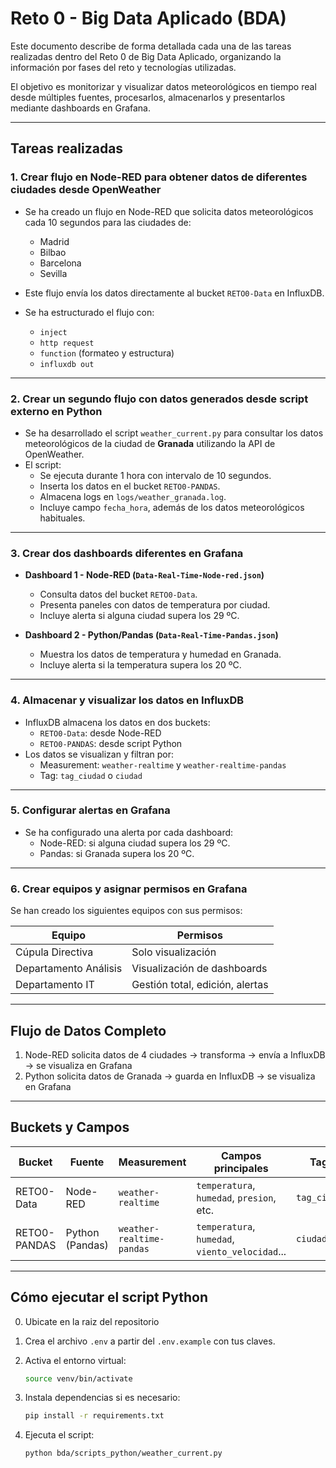 # Reto 0 - Big Data Aplicado (BDA)

Este documento describe de forma detallada cada una de las tareas realizadas dentro del Reto 0 de Big Data Aplicado, organizando la información por fases del reto y tecnologías utilizadas. 

El objetivo es monitorizar y visualizar datos meteorológicos en tiempo real desde múltiples fuentes, procesarlos, almacenarlos y presentarlos mediante dashboards en Grafana.

---

## Tareas realizadas 

### 1. Crear flujo en Node-RED para obtener datos de diferentes ciudades desde OpenWeather

- Se ha creado un flujo en Node-RED que solicita datos meteorológicos cada 10 segundos para las ciudades de:
  - Madrid
  - Bilbao
  - Barcelona
  - Sevilla

- Este flujo envía los datos directamente al bucket `RETO0-Data` en InfluxDB.
- Se ha estructurado el flujo con:
  - `inject`
  - `http request`
  - `function` (formateo y estructura)
  - `influxdb out`

---

### 2. Crear un segundo flujo con datos generados desde script externo en Python

- Se ha desarrollado el script `weather_current.py` para consultar los datos meteorológicos de la ciudad de **Granada** utilizando la API de OpenWeather.
- El script:
  - Se ejecuta durante 1 hora con intervalo de 10 segundos.
  - Inserta los datos en el bucket `RETO0-PANDAS`.
  - Almacena logs en `logs/weather_granada.log`.
  - Incluye campo `fecha_hora`, además de los datos meteorológicos habituales.

---

### 3. Crear dos dashboards diferentes en Grafana

- **Dashboard 1 - Node-RED (`Data-Real-Time-Node-red.json`)**
  - Consulta datos del bucket `RETO0-Data`.
  - Presenta paneles con datos de temperatura por ciudad.
  - Incluye alerta si alguna ciudad supera los 29 ºC.

- **Dashboard 2 - Python/Pandas (`Data-Real-Time-Pandas.json`)**
  - Muestra los datos de temperatura y humedad en Granada.
  - Incluye alerta si la temperatura supera los 20 ºC.

---

### 4. Almacenar y visualizar los datos en InfluxDB

- InfluxDB almacena los datos en dos buckets:
  - `RETO0-Data`: desde Node-RED
  - `RETO0-PANDAS`: desde script Python
- Los datos se visualizan y filtran por:
  - Measurement: `weather-realtime` y `weather-realtime-pandas`
  - Tag: `tag_ciudad` o `ciudad`

---

### 5. Configurar alertas en Grafana

- Se ha configurado una alerta por cada dashboard:
  - Node-RED: si alguna ciudad supera los 29 ºC.
  - Pandas: si Granada supera los 20 ºC.

---

### 6. Crear equipos y asignar permisos en Grafana

Se han creado los siguientes equipos con sus permisos:

| Equipo                  | Permisos                          |
|-------------------------|------------------------------------|
| Cúpula Directiva        | Solo visualización                |
| Departamento Análisis   | Visualización de dashboards       |
| Departamento IT         | Gestión total, edición, alertas   |

---

## Flujo de Datos Completo

1. Node-RED solicita datos de 4 ciudades → transforma → envía a InfluxDB → se visualiza en Grafana
2. Python solicita datos de Granada → guarda en InfluxDB → se visualiza en Grafana

---

## Buckets y Campos

| Bucket         | Fuente          | Measurement               | Campos principales                              | Tags           |
|----------------|-----------------|---------------------------|--------------------------------------------------|----------------|
| RETO0-Data     | Node-RED        | `weather-realtime`        | `temperatura`, `humedad`, `presion`, etc.       | `tag_ciudad`   |
| RETO0-PANDAS   | Python (Pandas) | `weather-realtime-pandas` | `temperatura`, `humedad`, `viento_velocidad`... | `ciudad`       |

---

##  Cómo ejecutar el script Python

0. Ubicate en la raiz del repositorio 
1. Crea el archivo `.env` a partir del `.env.example` con tus claves.
2. Activa el entorno virtual:

    ```bash
    source venv/bin/activate
3. Instala dependencias si es necesario:
    ```bash
    pip install -r requirements.txt
4. Ejecuta el script:
    ```bash
    python bda/scripts_python/weather_current.py
    ```
